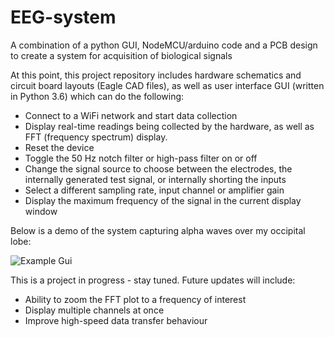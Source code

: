 # EEG-system
A combination of a python GUI, NodeMCU/arduino code and a PCB design to create a system for acquisition of biological signals

At this point, this project repository includes hardware schematics and circuit board layouts (Eagle CAD files), as well as user interface GUI (written in Python 3.6) which can do the following:
* Connect to a WiFi network and start data collection
* Display real-time readings being collected by the hardware, as well as FFT (frequency spectrum) display.
* Reset the device
* Toggle the 50 Hz notch filter or high-pass filter on or off
* Change the signal source to choose between the electrodes, the internally generated test signal, or internally shorting the inputs
* Select a different sampling rate, input channel or amplifier gain
* Display the maximum frequency of the signal in the current display window

Below is a demo of the system capturing alpha waves over my occipital lobe:

![Example Gui](https://github.com/MProx/EEG-system/blob/master/EEG%20GUI.png "Example GUI")

This is a project in progress - stay tuned. Future updates will include:
* Ability to zoom the FFT plot to a frequency of interest
* Display multiple channels at once
* Improve high-speed data transfer behaviour
